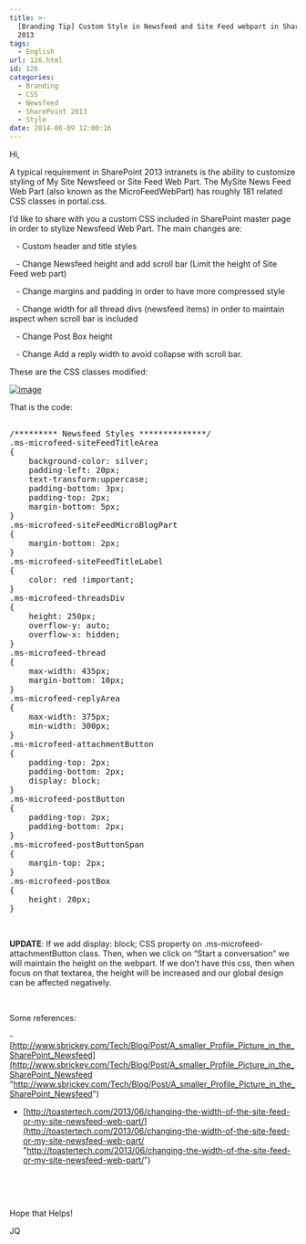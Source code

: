 ```yaml
---
title: >-
  [Branding Tip] Custom Style in Newsfeed and Site Feed webpart in SharePoint
  2013
tags:
  - English
url: 126.html
id: 126
categories:
  - Branding
  - CSS
  - Newsfeed
  - SharePoint 2013
  - Style
date: 2014-06-09 12:00:16
---
```


Hi,

A typical requirement in SharePoint 2013 intranets is the ability to customize styling of My Site Newsfeed or Site Feed Web Part. The MySite News Feed Web Part (also known as the MicroFeedWebPart) has roughly 181 related CSS classes in portal.css.

I’d like to share with you a custom CSS included in SharePoint master page in order to stylize Newsfeed Web Part. The main changes are:

&nbsp;&nbsp; - Custom header and title styles

&nbsp;&nbsp; - Change Newsfeed height and add scroll bar (Limit the height of Site Feed web part)

&nbsp;&nbsp; - Change margins and padding in order to have more compressed style

&nbsp;&nbsp; - Change width for all thread divs (newsfeed items) in order to maintain aspect when scroll bar is included

&nbsp;&nbsp; - Change Post Box height

&nbsp;&nbsp; - Change Add a reply width to avoid collapse with scroll bar.

These are the CSS classes modified:

[![image](https://blog.josequinto.com/wp-content/uploads/2014/06/image_thumb.png "image")](https://blog.josequinto.com/wp-content/uploads/2014/06/image.png)

That is the code:

<pre class="css">

/********* Newsfeed Styles **************/
.ms-microfeed-siteFeedTitleArea
{
    background-color: silver;
    padding-left: 20px;
    text-transform:uppercase;
    padding-bottom: 3px;
    padding-top: 2px;
    margin-bottom: 5px;
}
.ms-microfeed-siteFeedMicroBlogPart
{
    margin-bottom: 2px;
}
.ms-microfeed-siteFeedTitleLabel
{
    color: red !important;
}
.ms-microfeed-threadsDiv
{
    height: 250px;
    overflow-y: auto;
    overflow-x: hidden;    
}
.ms-microfeed-thread
{
    max-width: 435px;    
    margin-bottom: 10px;
}
.ms-microfeed-replyArea
{
    max-width: 375px;
    min-width: 300px;
}
.ms-microfeed-attachmentButton
{
    padding-top: 2px;
    padding-bottom: 2px;
    display: block;
}
.ms-microfeed-postButton
{
    padding-top: 2px;
    padding-bottom: 2px;
}
.ms-microfeed-postButtonSpan
{
    margin-top: 2px;
}
.ms-microfeed-postBox
{
    height: 20px;
}
</pre>

&nbsp;

**UPDATE**: If we add display: block; CSS property on .ms-microfeed-attachmentButton class. Then, when we click on “Start a conversation” we will maintain the height on the webpart. If we don’t have this css, then when focus on that textarea, the height will be increased and our global design can be affected negatively. 

&nbsp;

Some references:

 -[http://www.sbrickey.com/Tech/Blog/Post/A_smaller_Profile_Picture_in_the_SharePoint_Newsfeed](http://www.sbrickey.com/Tech/Blog/Post/A_smaller_Profile_Picture_in_the_SharePoint_Newsfeed "http://www.sbrickey.com/Tech/Blog/Post/A_smaller_Profile_Picture_in_the_SharePoint_Newsfeed")

- [http://toastertech.com/2013/06/changing-the-width-of-the-site-feed-or-my-site-newsfeed-web-part/](http://toastertech.com/2013/06/changing-the-width-of-the-site-feed-or-my-site-newsfeed-web-part/ "http://toastertech.com/2013/06/changing-the-width-of-the-site-feed-or-my-site-newsfeed-web-part/")

&nbsp;

&nbsp;

Hope that Helps!

JQ
